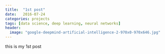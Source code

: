 ```yaml
---
title:  "1st post"
date:   2016-07-24
categories: projects
tags: [data science, deep learning, neural networks]
header:
  image: "google-deepmind-artificial-intelligence-2-970x0-970x646.jpg"
---
```


this is my 1st post